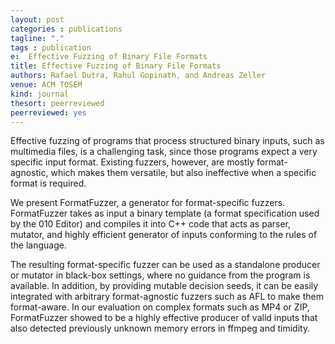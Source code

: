 ```yaml
---
layout: post
categories : publications
tagline: "."
tags : publication
e:  Effective Fuzzing of Binary File Formats
title: Effective Fuzzing of Binary File Formats
authors: Rafael Dutra, Rahul Gopinath, and Andreas Zeller
venue: ACM TOSEM
kind: journal
thesort: peerreviewed
peerreviewed: yes
---
```


Effective fuzzing of programs that process structured binary inputs, such as multimedia files, is a challenging task, since those programs expect a very specific input format. Existing fuzzers, however, are mostly format-agnostic, which makes them versatile, but also ineffective when a specific format is required.

We present FormatFuzzer, a generator for format-specific fuzzers. FormatFuzzer takes as input a binary template (a format specification used by the 010 Editor) and compiles it into C++ code that acts as parser, mutator, and highly efficient generator of inputs conforming to the rules of the language.

The resulting format-specific fuzzer can be used as a standalone producer or mutator in black-box settings, where no guidance from the program is available. In addition, by providing mutable decision seeds, it can be easily integrated with arbitrary format-agnostic fuzzers such as AFL to make them format-aware. In our evaluation on complex formats such as MP4 or ZIP, FormatFuzzer showed to be a highly effective producer of valid inputs that also detected previously unknown memory errors in ffmpeg and timidity.

[<em class="fa fa-book fa-lg" aria-hidden="true"></em>](resources/tosem2024/dutra2024.pdf)
[<em class="fa fa-bookmark fa-lg" aria-hidden="true"></em>](resources/tosem2024/dutra2024.bib)

